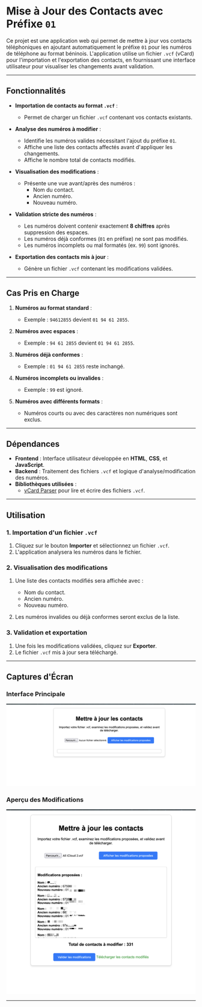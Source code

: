 # Mise à Jour des Contacts avec Préfixe `01`

Ce projet est une application web qui permet de mettre à jour vos contacts téléphoniques en ajoutant automatiquement le préfixe `01` pour les numéros de téléphone au format béninois. L'application utilise un fichier `.vcf` (vCard) pour l'importation et l'exportation des contacts, en fournissant une interface utilisateur pour visualiser les changements avant validation.

---

## Fonctionnalités

- **Importation de contacts au format `.vcf`** :
  - Permet de charger un fichier `.vcf` contenant vos contacts existants.

- **Analyse des numéros à modifier** :
  - Identifie les numéros valides nécessitant l'ajout du préfixe `01`.
  - Affiche une liste des contacts affectés avant d'appliquer les changements.
  - Affiche le nombre total de contacts modifiés.

- **Visualisation des modifications** :
  - Présente une vue avant/après des numéros :
    - Nom du contact.
    - Ancien numéro.
    - Nouveau numéro.

- **Validation stricte des numéros** :
  - Les numéros doivent contenir exactement **8 chiffres** après suppression des espaces.
  - Les numéros déjà conformes (`01` en préfixe) ne sont pas modifiés.
  - Les numéros incomplets ou mal formatés (ex. `99`) sont ignorés.

- **Exportation des contacts mis à jour** :
  - Génère un fichier `.vcf` contenant les modifications validées.

---

## Cas Pris en Charge

1. **Numéros au format standard** :
   - Exemple : `94612855` devient `01 94 61 2855`.

2. **Numéros avec espaces** :
   - Exemple : `94 61 2855` devient `01 94 61 2855`.

3. **Numéros déjà conformes** :
   - Exemple : `01 94 61 2855` reste inchangé.

4. **Numéros incomplets ou invalides** :
   - Exemple : `99` est ignoré.

5. **Numéros avec différents formats** :
   - Numéros courts ou avec des caractères non numériques sont exclus.

---

## Dépendances

- **Frontend** : Interface utilisateur développée en **HTML**, **CSS**, et **JavaScript**.
- **Backend** : Traitement des fichiers `.vcf` et logique d'analyse/modification des numéros.
- **Bibliothèques utilisées** :
  - [vCard Parser](https://www.npmjs.com/package/vcf-parser) pour lire et écrire des fichiers `.vcf`.

---

## Utilisation

### 1. Importation d'un fichier `.vcf`
1. Cliquez sur le bouton **Importer** et sélectionnez un fichier `.vcf`.
2. L'application analysera les numéros dans le fichier.

### 2. Visualisation des modifications
1. Une liste des contacts modifiés sera affichée avec :
   - Nom du contact.
   - Ancien numéro.
   - Nouveau numéro.

2. Les numéros invalides ou déjà conformes seront exclus de la liste.

### 3. Validation et exportation
1. Une fois les modifications validées, cliquez sur **Exporter**.
2. Le fichier `.vcf` mis à jour sera téléchargé.

---

## Captures d'Écran

### Interface Principale
![Interface Principale](screenshot-main.png)

### Aperçu des Modifications
![Aperçu des Modifications](screenshot-preview.png)

---